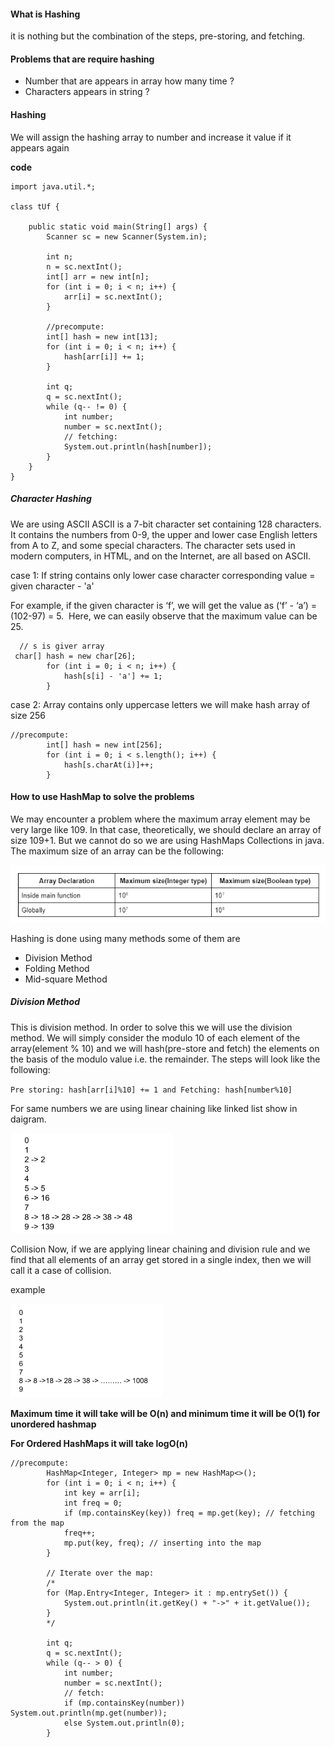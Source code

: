 #### What is Hashing
it is nothing but the combination of the steps, pre-storing, and fetching.

#### Problems that are require hashing
- Number that are appears in array how many time ?
- Characters appears in string ?

#### Hashing 

We will assign the hashing array to number and increase it value if it appears again

**code**
```
import java.util.*;

class tUf {

    public static void main(String[] args) {
        Scanner sc = new Scanner(System.in);

        int n;
        n = sc.nextInt();
        int[] arr = new int[n];
        for (int i = 0; i < n; i++) {
            arr[i] = sc.nextInt();
        }

        //precompute:
        int[] hash = new int[13];
        for (int i = 0; i < n; i++) {
            hash[arr[i]] += 1;
        }

        int q;
        q = sc.nextInt();
        while (q-- != 0) {
            int number;
            number = sc.nextInt();
            // fetching:
            System.out.println(hash[number]);
        }
    }
}
```

##### Character Hashing 
We are using ASCII
ASCII is a 7-bit character set containing 128 characters.
It contains the numbers from 0-9, the upper and lower case English letters from A to Z, and some special characters.
The character sets used in modern computers, in HTML, and on the Internet, are all based on ASCII.

case 1: If string contains only lower case character
 corresponding value = given character - 'a'

For example, if the given character is ‘f’, we will get the value as (‘f’ - ‘a’) = (102-97) = 5.  Here, we can easily observe that the maximum value can be 25.

```
  // s is giver array
 char[] hash = new char[26];
        for (int i = 0; i < n; i++) {
            hash[s[i] - 'a'] += 1;
        }
```

case 2: Array contains only uppercase letters
we will make hash array of size 256

```
//precompute:
        int[] hash = new int[256];
        for (int i = 0; i < s.length(); i++) {
            hash[s.charAt(i)]++;
        }
```

#### How to use HashMap to solve the problems

We may encounter a problem where the maximum array element may be very large like 109. In that case, theoretically, we should declare an array of size 109+1. But we cannot do so we are using HashMaps Collections in java. The maximum size of an array can be the following:

![alt text](image.png)

Hashing is done using many methods some of them are
- Division Method
- Folding Method
- Mid-square Method

##### Division Method

This is division method. In order to solve this we will use the division method. We will simply consider the modulo 10 of each element of the array(element % 10) and we will hash(pre-store and fetch) the elements on the basis of the modulo value i.e. the remainder. The steps will look like the following:

`Pre storing: hash[arr[i]%10] += 1 and Fetching: hash[number%10]`

 For same numbers we are using linear chaining like linked list show in daigram.

![alt text](image-1.png)

Collision
Now, if we are applying linear chaining and division rule and we find that all elements of an array get stored in a single index, then we will call it a case of collision.

example

![alt text](image-2.png)

**Maximum time it will take will be O(n) and minimum time it will be O(1) for unordered hashmap**

**For Ordered HashMaps it will take logO(n)**

```
//precompute:
        HashMap<Integer, Integer> mp = new HashMap<>();
        for (int i = 0; i < n; i++) {
            int key = arr[i];
            int freq = 0;
            if (mp.containsKey(key)) freq = mp.get(key); // fetching from the map
            freq++;
            mp.put(key, freq); // inserting into the map
        }

        // Iterate over the map:
        /*
        for (Map.Entry<Integer, Integer> it : mp.entrySet()) {
            System.out.println(it.getKey() + "->" + it.getValue());
        }
        */

        int q;
        q = sc.nextInt();
        while (q-- > 0) {
            int number;
            number = sc.nextInt();
            // fetch:
            if (mp.containsKey(number)) System.out.println(mp.get(number));
            else System.out.println(0);
        }
```



